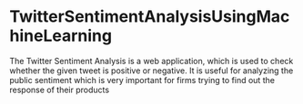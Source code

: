 # TwitterSentimentAnalysisUsingMachineLearning
The Twitter Sentiment Analysis is a web application, which is used to check whether the given tweet 
is positive or negative. It is useful for analyzing the public sentiment which is very important for firms trying to find out
the response of their products
